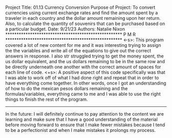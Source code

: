 Project Title: 01.13 Currency Conversion
Purpose of Project: To convert currencies using current exchange rates and find the amount
spent by a traveler in each country and the dollar amount remaining upon her return. Also, 
to calculate the quantity of souvenirs that can be purchased based on a particular budget.
Date: 9/21/23
Authors: Natalie Nixon
**************************************************** P M R ****************************************************
<-s>: This program covered a lot of new content for me and it was interesting trying to assign the
the variables and write all of the equations to give out the correct answers in response. I also str
struggled trying to get the money spent, the us dollar equivalent, and the us dollars remaining to be 
in the same row and be directly underneath one another with the correct amount of spaces for each 
line of code.
<+s>: A positive aspect of this code specifically was that I was able to work off of what I had done 
right and repeat that in order to have everything come together. In other words, once I got an
understanding of how to do the mexican pesos dollars remaining and the formulas/variables, everything
came to me and I was able to use the right things to finish the rest of the program.
***************************************************************************************************************
In the future: I will definitely continue to pay attention to the content we are learning and make sure that 
I have a good understanding of the material before moving forward to ensure that I make fewer mistakes because
I tend to be a perfectionist and when I make mistakes it prolongs my process.
